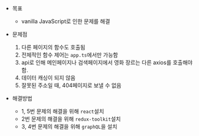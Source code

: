 - 목표
  - vanilla JavaScript로 인한 문제를 해결

- 문제점
  1. 다른 페이지의 함수도 호출됨
  2. 전체적인 함수 제어는 `app.ts`에서만 가능함
  3. api로 인해 메인페이지나 검색페이지에서 영화 장르는 다른 axios를 호출해야 함.
  4. 데이터 캐싱이 되지 않음
  5. 잘못된 주소일 때, 404페이지로 보낼 수 없음

- 해결방법
  - 1, 5번 문제의 해결을 위해 `react`설치
  - 2번 문제의 해결을 위해 `redux-toolkit`설치
  - 3, 4번 문제의 해결을 위해 `graphQL`을 설치
